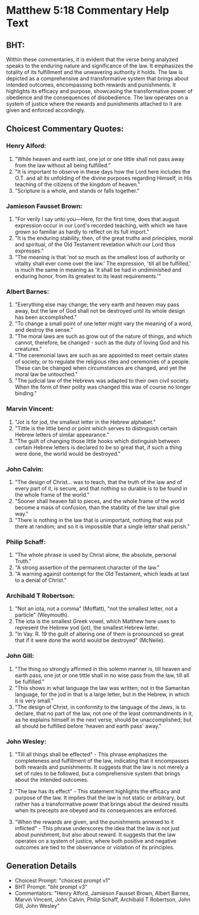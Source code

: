 # Matthew 5:18 Commentary Help Text

## BHT:
Within these commentaries, it is evident that the verse being analyzed speaks to the enduring nature and significance of the law. It emphasizes the totality of its fulfillment and the unwavering authority it holds. The law is depicted as a comprehensive and transformative system that brings about intended outcomes, encompassing both rewards and punishments. It highlights its efficacy and purpose, showcasing the transformative power of obedience and the consequences of disobedience. The law operates on a system of justice where the rewards and punishments attached to it are given and enforced accordingly.

## Choicest Commentary Quotes:
### Henry Alford:
1. "While heaven and earth last, one jot or one tittle shall not pass away from the law without all being fulfilled."
2. "It is important to observe in these days how the Lord here includes the O.T. and all its unfolding of the divine purposes regarding Himself, in His teaching of the citizens of the kingdom of heaven."
3. "Scripture is a whole, and stands or falls together."

### Jamieson Fausset Brown:
1. "For verily I say unto you—Here, for the first time, does that august expression occur in our Lord's recorded teaching, with which we have grown so familiar as hardly to reflect on its full import."
2. "It is the enduring stability, then, of the great truths and principles, moral and spiritual, of the Old Testament revelation which our Lord thus expresses."
3. "The meaning is that 'not so much as the smallest loss of authority or vitality shall ever come over the law.' The expression, 'till all be fulfilled,' is much the same in meaning as 'it shall be had in undiminished and enduring honor, from its greatest to its least requirements.'"

### Albert Barnes:
1. "Everything else may change; the very earth and heaven may pass away, but the law of God shall not be destroyed until its whole design has been accomplished."
2. "To change a small point of one letter might vary the meaning of a word, and destroy the sense."
3. "The moral laws are such as grow out of the nature of things, and which cannot, therefore, be changed - such as the duty of loving God and his creatures."
4. "The ceremonial laws are such as are appointed to meet certain states of society, or to regulate the religious rites and ceremonies of a people. These can be changed when circumstances are changed, and yet the moral law be untouched."
5. "The judicial law of the Hebrews was adapted to their own civil society. When the form of their polity was changed this was of course no longer binding."

### Marvin Vincent:
1. "Jot is for jod, the smallest letter in the Hebrew alphabet."
2. "Tittle is the little bend or point which serves to distinguish certain Hebrew letters of similar appearance."
3. "The guilt of changing those little hooks which distinguish between certain Hebrew letters is declared to be so great that, if such a thing were done, the world would be destroyed."

### John Calvin:
1. "The design of Christ... was to teach, that the truth of the law and of every part of it, is secure, and that nothing so durable is to be found in the whole frame of the world."
2. "Sooner shall heaven fall to pieces, and the whole frame of the world become a mass of confusion, than the stability of the law shall give way."
3. "There is nothing in the law that is unimportant, nothing that was put there at random; and so it is impossible that a single letter shall perish."

### Philip Schaff:
1. "The whole phrase is used by Christ alone, the absolute, personal Truth."
2. "A strong assertion of the permanent character of the law."
3. "A warning against contempt for the Old Testament, which leads at last to a denial of Christ."

### Archibald T Robertson:
1. "Not an iota, not a comma" (Moffatt), "not the smallest letter, not a particle" (Weymouth).
2. The iota is the smallest Greek vowel, which Matthew here uses to represent the Hebrew yod (jot), the smallest Hebrew letter.
3. "In Vay. R. 19 the guilt of altering one of them is pronounced so great that if it were done the world would be destroyed" (McNeile).

### John Gill:
1. "The thing so strongly affirmed in this solemn manner is, till heaven and earth pass, one jot or one tittle shall in no wise pass from the law, till all be fulfilled."
2. "This shows in what language the law was written; not in the Samaritan language, for the jod in that is a large letter, but in the Hebrew, in which it is very small."
3. "The design of Christ, in conformity to the language of the Jews, is to declare, that no part of the law, not one of the least commandments in it, as he explains himself in the next verse, should be unaccomplished; but all should be fulfilled before 'heaven and earth pass' away."

### John Wesley:
1. "Till all things shall be effected" - This phrase emphasizes the completeness and fulfillment of the law, indicating that it encompasses both rewards and punishments. It suggests that the law is not merely a set of rules to be followed, but a comprehensive system that brings about the intended outcomes.

2. "The law has its effect" - This statement highlights the efficacy and purpose of the law. It implies that the law is not static or arbitrary, but rather has a transformative power that brings about the desired results when its precepts are obeyed and its consequences are enforced.

3. "When the rewards are given, and the punishments annexed to it inflicted" - This phrase underscores the idea that the law is not just about punishment, but also about reward. It suggests that the law operates on a system of justice, where both positive and negative outcomes are tied to the observance or violation of its principles.


## Generation Details
- Choicest Prompt: "choicest prompt v1"
- BHT Prompt: "bht prompt v3"
- Commentators: "Henry Alford, Jamieson Fausset Brown, Albert Barnes, Marvin Vincent, John Calvin, Philip Schaff, Archibald T Robertson, John Gill, John Wesley"
